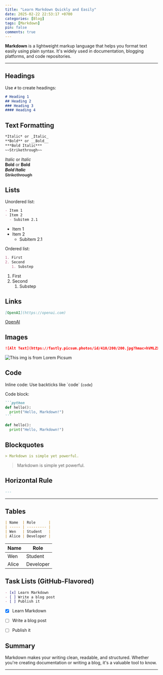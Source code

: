 ```yaml
---
title: "Learn Markdown Quickly and Easily"
date: 2025-02-22 22:53:17 +0700
categories: [Blog]
tags: [Markdown]
pin: false
comments: true
---
```



**Markdown** is a lightweight markup language that helps you format text easily using plain syntax. It's widely used in documentation, blogging platforms, and code repositories.

---

## Headings

Use `#` to create headings:

```markdown
# Heading 1
## Heading 2
### Heading 3
#### Heading 4
```

## Text Formatting

```markdown
*Italic* or _Italic_  
**Bold** or __Bold__  
***Bold Italic***  
~~Strikethrough~~
```
*Italic* or _Italic_  
**Bold** or __Bold__  
***Bold Italic***  
~~Strikethrough~~


## Lists

Unordered list:

```markdown
- Item 1
- Item 2
  - Subitem 2.1
```

- Item 1
- Item 2
  - Subitem 2.1


Ordered list:

```markdown
1. First
2. Second
   1. Substep
```

1. First
2. Second
   1. Substep


## Links

```markdown
[OpenAI](https://openai.com)
```
[OpenAI](https://openai.com)


## Images

```markdown
![Alt Text](https://fastly.picsum.photos/id/410/200/200.jpg?hmac=hVMLZXpDnTKOed7U0eNRwQvhs6LRl-g0XjEFRs4V3cU)
```

![This img is from Lorem Picsum](https://fastly.picsum.photos/id/410/200/200.jpg?hmac=hVMLZXpDnTKOed7U0eNRwQvhs6LRl-g0XjEFRs4V3cU)


## Code

Inline code:
Use backticks like \`code\` (`code`)

Code block:
````markdown
```python
def hello(): 
  print("Hello, Markdown!") 
```
````

```python
def hello(): 
  print("Hello, Markdown!") 
```


## Blockquotes

```markdown
> Markdown is simple yet powerful.
```
> Markdown is simple yet powerful.


## Horizontal Rule

```markdown
---
```
---

## Tables

```markdown
| Name  | Role      |
| ----- | --------- |
| Wen   | Student   |
| Alice | Developer |
```

| Name  | Role      |
| ----- | --------- |
| Wen   | Student   |
| Alice | Developer |


## Task Lists (GitHub-Flavored)

```markdown
- [x] Learn Markdown
- [ ] Write a blog post
- [ ] Publish it
```
- [x] Learn Markdown
- [ ] Write a blog post
- [ ] Publish it


## Summary
Markdown makes your writing clean, readable, and structured. Whether you're creating documentation or writing a blog, it's a valuable tool to know.

--- 